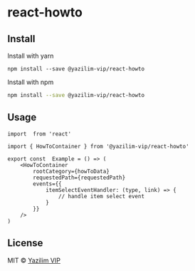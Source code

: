 # react-howto

## Install
Install with yarn
```yarn
npm install --save @yazilim-vip/react-howto
```
Install with npm
```bash
npm install --save @yazilim-vip/react-howto
```


## Usage

```tsx
import  from 'react'

import { HowToContainer } from '@yazilim-vip/react-howto'

export const  Example = () => (
    <HowToContainer
        rootCategory={howToData}
        requestedPath={requestedPath}
        events={{
            itemSelectEventHandler: (type, link) => {
                // handle item select event 
            }
        }}
    />
)
```

## License

MIT © [Yazilim VIP](https://github.com/yazilim-vip/react-howto)
